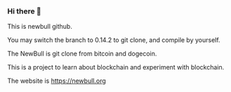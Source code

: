 ### Hi there 👋

This is newbull github.

You may switch the branch to 0.14.2 to git clone, and compile by yourself.

The NewBull is git clone from bitcoin and dogecoin.

This is a project to learn about blockchain and experiment with blockchain.

The website is https://newbull.org

<!--
**newbull/newbull** is a ✨ _special_ ✨ repository because its `README.md` (this file) appears on your GitHub profile.

Here are some ideas to get you started:

- 🔭 I’m currently working on ...
- 🌱 I’m currently learning ...
- 👯 I’m looking to collaborate on ...
- 🤔 I’m looking for help with ...
- 💬 Ask me about ...
- 📫 How to reach me: ...
- 😄 Pronouns: ...
- ⚡ Fun fact: ...
-->
